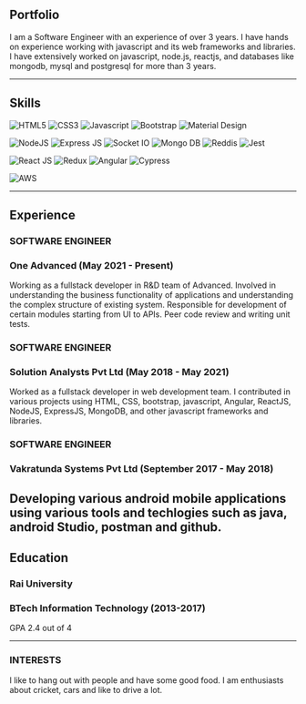 ## Portfolio

I am a Software Engineer with an experience of over 3 years. I have hands on experience working with javascript and its web frameworks and libraries. I have extensively worked on javascript, node.js, reactjs, and databases like mongodb, mysql and postgresql for more than 3 years.

---

## Skills

![HTML5](https://img.shields.io/badge/HTML5-%23e54d2f) ![CSS3](https://img.shields.io/badge/-CSS3-%23006fb9) ![Javascript](https://img.shields.io/badge/-Javascript-%23f5df2c) ![Bootstrap](https://img.shields.io/badge/-Bootstrap-%236c4b9e) ![Material Design](https://img.shields.io/badge/-Material%20Design-%235963d5)

![NodeJS](https://img.shields.io/badge/-Node%20JS-%2368a15c) ![Express JS](https://img.shields.io/badge/-Express%20JS-%23b0b3a0) ![Socket IO](https://img.shields.io/badge/-Socket%20IO-%23000000)
![Mongo DB](https://img.shields.io/badge/-Mongo%20DB-%2353ab51) ![Reddis](https://img.shields.io/badge/-Reddis-%23de4131) ![Jest](https://img.shields.io/badge/-Jest-brightgreen)

![React JS](https://img.shields.io/badge/-React%20JS-%2353c1de) ![Redux](https://img.shields.io/badge/-Redux-%237859bc) ![Angular](https://img.shields.io/badge/-Angular-%23de4131) ![Cypress](https://img.shields.io/badge/-Cypress-black)

![AWS](https://img.shields.io/badge/-AWS-%23f89a31)

---

## Experience

### **SOFTWARE ENGINEER**
### One Advanced (May 2021 -  Present)

Working as a fullstack developer in R&D team of Advanced. Involved in understanding the business functionality of applications and understanding the complex structure of existing system. Responsible for development of certain modules starting from UI to APIs. Peer code review and writing unit tests.

### **SOFTWARE ENGINEER**
### Solution Analysts Pvt Ltd (May 2018 - May 2021)

Worked as a fullstack developer in web development team. I contributed in various projects using HTML, CSS, bootstrap, javascript, Angular, ReactJS, NodeJS, ExpressJS, MongoDB, and other javascript frameworks and libraries. 

### **SOFTWARE ENGINEER**
### Vakratunda Systems Pvt Ltd (September 2017 - May 2018)

Developing various android mobile applications using various tools and techlogies such as java, android Studio, postman and github.
---

## Education

### **Rai University**
### BTech Information Technology (2013-2017)
GPA 2.4 out of 4

---

### INTERESTS
I like to hang out with people and have some good food. I am enthusiasts about cricket, cars and like to drive a lot.
